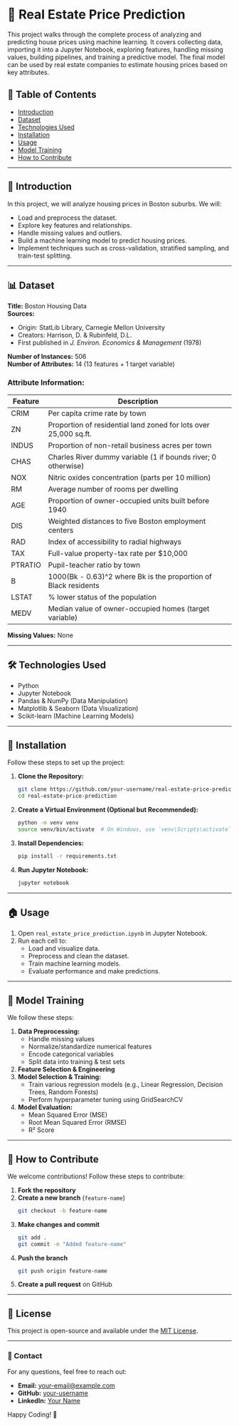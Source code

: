 # 🏡 Real Estate Price Prediction

This project walks through the complete process of analyzing and predicting house prices using machine learning. It covers collecting data, importing it into a Jupyter Notebook, exploring features, handling missing values, building pipelines, and training a predictive model. The final model can be used by real estate companies to estimate housing prices based on key attributes.

## 📌 Table of Contents
- [Introduction](#introduction)
- [Dataset](#dataset)
- [Technologies Used](#technologies-used)
- [Installation](#installation)
- [Usage](#usage)
- [Model Training](#model-training)
- [How to Contribute](#how-to-contribute)

---

## 📖 Introduction
In this project, we will analyze housing prices in Boston suburbs. We will:
- Load and preprocess the dataset.
- Explore key features and relationships.
- Handle missing values and outliers.
- Build a machine learning model to predict housing prices.
- Implement techniques such as cross-validation, stratified sampling, and train-test splitting.

---

## 📊 Dataset
**Title:** Boston Housing Data  
**Sources:**
- Origin: StatLib Library, Carnegie Mellon University
- Creators: Harrison, D. & Rubinfeld, D.L.
- First published in *J. Environ. Economics & Management* (1978)

**Number of Instances:** 506  
**Number of Attributes:** 14 (13 features + 1 target variable)

### **Attribute Information:**
| Feature | Description |
|---------|-------------|
| CRIM | Per capita crime rate by town |
| ZN | Proportion of residential land zoned for lots over 25,000 sq.ft. |
| INDUS | Proportion of non-retail business acres per town |
| CHAS | Charles River dummy variable (1 if bounds river; 0 otherwise) |
| NOX | Nitric oxides concentration (parts per 10 million) |
| RM | Average number of rooms per dwelling |
| AGE | Proportion of owner-occupied units built before 1940 |
| DIS | Weighted distances to five Boston employment centers |
| RAD | Index of accessibility to radial highways |
| TAX | Full-value property-tax rate per $10,000 |
| PTRATIO | Pupil-teacher ratio by town |
| B | 1000(Bk - 0.63)^2 where Bk is the proportion of Black residents |
| LSTAT | % lower status of the population |
| MEDV | Median value of owner-occupied homes (target variable) |

**Missing Values:** None

---

## 🛠 Technologies Used
- Python
- Jupyter Notebook
- Pandas & NumPy (Data Manipulation)
- Matplotlib & Seaborn (Data Visualization)
- Scikit-learn (Machine Learning Models)

---

## 🚀 Installation
Follow these steps to set up the project:

1. **Clone the Repository:**
   ```sh
   git clone https://github.com/your-username/real-estate-price-prediction.git
   cd real-estate-price-prediction
   ```
2. **Create a Virtual Environment (Optional but Recommended):**
   ```sh
   python -m venv venv
   source venv/bin/activate  # On Windows, use `venv\Scripts\activate`
   ```
3. **Install Dependencies:**
   ```sh
   pip install -r requirements.txt
   ```
4. **Run Jupyter Notebook:**
   ```sh
   jupyter notebook
   ```

---

## 🏠 Usage
1. Open `real_estate_price_prediction.ipynb` in Jupyter Notebook.
2. Run each cell to:
   - Load and visualize data.
   - Preprocess and clean the dataset.
   - Train machine learning models.
   - Evaluate performance and make predictions.

---

## 🤖 Model Training
We follow these steps:
1. **Data Preprocessing:**
   - Handle missing values
   - Normalize/standardize numerical features
   - Encode categorical variables
   - Split data into training & test sets
2. **Feature Selection & Engineering**
3. **Model Selection & Training:**
   - Train various regression models (e.g., Linear Regression, Decision Trees, Random Forests)
   - Perform hyperparameter tuning using GridSearchCV
4. **Model Evaluation:**
   - Mean Squared Error (MSE)
   - Root Mean Squared Error (RMSE)
   - R² Score

---

## 🤝 How to Contribute
We welcome contributions! Follow these steps to contribute:
1. **Fork the repository**
2. **Create a new branch** (`feature-name`)
   ```sh
   git checkout -b feature-name
   ```
3. **Make changes and commit**
   ```sh
   git add .
   git commit -m "Added feature-name"
   ```
4. **Push the branch**
   ```sh
   git push origin feature-name
   ```
5. **Create a pull request** on GitHub

---

## 📜 License
This project is open-source and available under the [MIT License](LICENSE).

---

### **📩 Contact**
For any questions, feel free to reach out:
- **Email:** your-email@example.com
- **GitHub:** [your-username](https://github.com/your-username)
- **LinkedIn:** [Your Name](https://linkedin.com/in/your-name)

Happy Coding! 🚀

